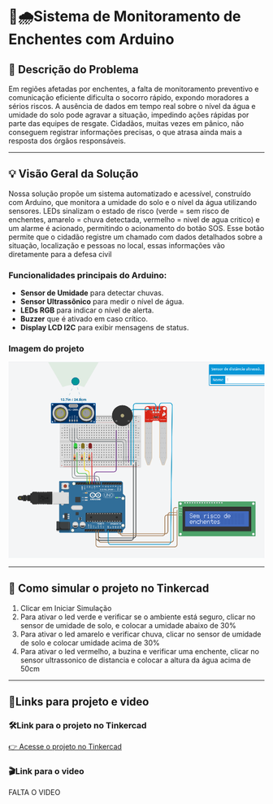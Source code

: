 # 🚨🌧️Sistema de Monitoramento de Enchentes com Arduino

## 📌 Descrição do Problema

Em regiões afetadas por enchentes, a falta de monitoramento preventivo e comunicação eficiente dificulta o socorro rápido, expondo moradores a sérios riscos. A ausência de dados em tempo real sobre o nível da água e umidade do solo pode agravar a situação, impedindo ações rápidas por parte das equipes de resgate. Cidadãos, muitas vezes em pânico, não conseguem registrar informações precisas, o que atrasa ainda mais a resposta dos órgãos responsáveis.

---

## 💡 Visão Geral da Solução

Nossa solução propõe um sistema automatizado e acessível, construído com Arduino, que monitora a umidade do solo e o nível da água utilizando sensores. LEDs sinalizam o estado de risco (verde = sem risco de enchentes, amarelo = chuva detectada, vermelho = nivel de agua critico) e um alarme é acionado, permitindo o acionamento do botão SOS. Esse botão permite que o cidadão registre um chamado com dados detalhados sobre a situação, localização e pessoas no local, essas informações vão diretamente para a defesa civil

### Funcionalidades principais do Arduino:

- **Sensor de Umidade** para detectar chuvas.
- **Sensor Ultrassônico** para medir o nível de água.
- **LEDs RGB** para indicar o nível de alerta.
- **Buzzer** que é ativado em caso crítico.
- **Display LCD I2C** para exibir mensagens de status.

### Imagem do projeto
![Imagem Projeto](imagens/GS-EdgeProjeto.png)

---

## 🧪 Como simular o projeto no Tinkercad
1. Clicar em Iniciar Simulação
2. Para ativar o led verde e verificar se o ambiente está seguro, clicar no sensor de umidade de solo, e colocar a umidade abaixo de 30%
3. Para ativar o led amarelo e verificar chuva, clicar no sensor de umidade de solo e colocar umidade acima de 30%
4. Para ativar o led vermelho, a buzina e verificar uma enchente, clicar no sensor ultrassonico de distancia e colocar a altura da água acima de 50cm

---

## 🔗Links para projeto e video
### 🛠️Link para o projeto no Tinkercad
[👉 Acesse o projeto no Tinkercad](https://www.tinkercad.com/things/40Utxf70id0-projeto-arduino-enchentes?sharecode=P4UBpSwNmxFsfPCsaFTYNrkDCJyizIMvRsjNJQ_MFus)

### 🎬Link para o video
FALTA O VIDEO

